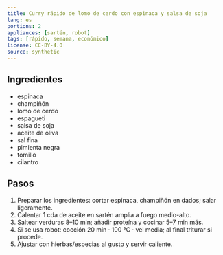 ```yaml
---
title: Curry rápido de lomo de cerdo con espinaca y salsa de soja
lang: es
portions: 2
appliances: [sartén, robot]
tags: [rápido, semana, económico]
license: CC-BY-4.0
source: synthetic
---
```

## Ingredientes
- espinaca
- champiñón
- lomo de cerdo
- espagueti
- salsa de soja
- aceite de oliva
- sal fina
- pimienta negra
- tomillo
- cilantro

## Pasos
1. Preparar los ingredientes: cortar espinaca, champiñón en dados; salar ligeramente.
2. Calentar 1 cda de aceite en sartén amplia a fuego medio-alto.
3. Saltear verduras 8–10 min; añadir proteína y cocinar 5–7 min más.
4. Si se usa robot: cocción 20 min · 100 °C · vel media; al final triturar si procede.
5. Ajustar con hierbas/especias al gusto y servir caliente.
